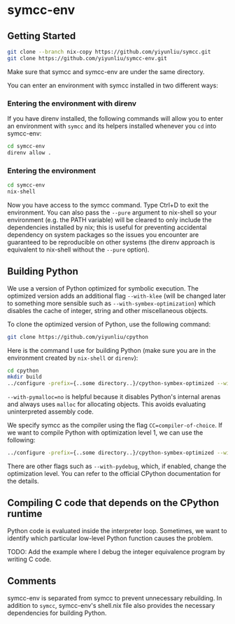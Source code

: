 # symcc-env
## Getting Started

```sh
git clone --branch nix-copy https://github.com/yiyunliu/symcc.git
git clone https://github.com/yiyunliu/symcc-env.git
```
Make sure that symcc and symcc-env are under the same directory.

You can enter an environment with symcc installed in two different ways:
### Entering the environment with direnv
If you have direnv installed, the following commands will allow you to enter an environment with `symcc` and its helpers installed whenever you `cd` into symcc-env:
```sh
cd symcc-env
direnv allow .
```
### Entering the environment 
```sh
cd symcc-env
nix-shell
```
Now you have access to the symcc command. Type Ctrl+D to exit the environment. You can also pass the `--pure` argument to nix-shell so your environment (e.g. the PATH variable) will be cleared to only include the dependencies installed by nix; this is useful for preventing accidental dependency on system packages so the issues you encounter are guaranteed to be reproducible on other systems (the direnv approach is equivalent to nix-shell without the `--pure` option).

## Building Python
We use a version of Python optimized for symbolic execution. The optimized version adds an additional flag `--with-klee` (will be changed later to something more sensible such as `--with-symbex-optimization`) which disables the cache of integer, string and other miscellaneous objects.

To clone the optimized version of Python, use the following command:
```sh
git clone https://github.com/yiyunliu/cpython
```

Here is the command I use for building Python (make sure you are in the environment created by `nix-shell` or `direnv`):
```sh
cd cpython
mkdir build
../configure -prefix={..some directory..}/cpython-symbex-optimized --with-pymalloc=no --with-klee=yes CC=symcc
```
`--with-pymalloc=no` is helpful because it disables Python's internal arenas and always uses `malloc` for allocating objects. This avoids evaluating uninterpreted assembly code.

We specify symcc as the compiler using the flag `CC=compiler-of-choice`. If we want to compile Python with optimization level 1, we can use the following:
```sh
../configure -prefix={..some directory..}/cpython-symbex-optimized --with-pymalloc=no --with-klee=yes CC=symcc CFLAGS=-O1
```
There are other flags such as `--with-pydebug`, which, if enabled, change the optimization level. You can refer to the official CPython documentation for the details.

## Compiling C code that depends on the CPython runtime
Python code is evaluated inside the interpreter loop. Sometimes, we want to identify which particular low-level Python function causes the problem.

TODO: Add the example where I debug the integer equivalence program by writing C code.

## Comments
symcc-env is separated from symcc to prevent unnecessary rebuilding. In addition to `symcc`, symcc-env's shell.nix file also provides the necessary dependencies for building Python.
